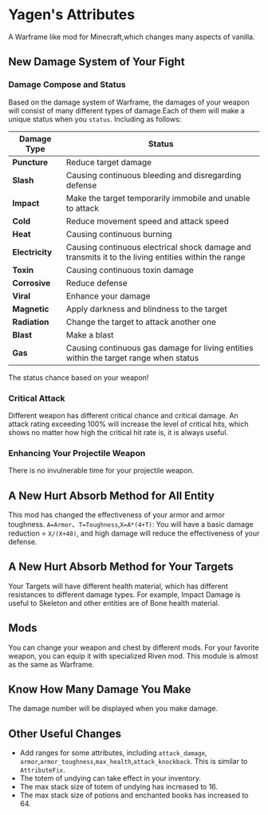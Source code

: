 # Yagen's Attributes
A Warframe like mod for Minecraft,which changes many aspects of vanilla.

## New Damage System of Your Fight
### Damage Compose and Status
Based on the damage system of Warframe, the damages of your weapon 
will consist of many different types of damage.Each of them will make a 
unique status when you `status`. Including as follows:

| Damage Type     | Status                                                                                            |
|-----------------|---------------------------------------------------------------------------------------------------|
| **Puncture**    | Reduce target damage                                                                              |
| **Slash**       | Causing continuous bleeding and disregarding defense                                              |
| **Impact**      | Make the target temporarily immobile and unable to attack                                         |
| **Cold**        | Reduce movement speed and attack speed                                                            |
| **Heat**        | Causing continuous burning                                                                        |
| **Electricity** | Causing continuous electrical shock damage and transmits it to the living entities within the range |
| **Toxin**       | Causing continuous toxin damage                                                                   |
| **Corrosive**   | Reduce defense                                                                                    |
| **Viral**       | Enhance your damage                                                                               |
| **Magnetic**    | Apply darkness and blindness to the target                                                        |
| **Radiation**   | Change the target to attack another one                                                           |
| **Blast**       | Make a blast                                                                                      |
| **Gas**         | Causing continuous gas damage for living entities within the target range when status             |
The status chance based on your weapon!

### Critical Attack
Different weapon has different critical chance and critical damage.
An attack rating exceeding 100% will increase the level of critical hits, 
which shows no matter how high the critical hit rate is, it is always useful.

### Enhancing Your Projectile Weapon
There is no invulnerable time for your projectile weapon.

## A New Hurt Absorb Method for All Entity
This mod has changed the effectiveness of your armor and armor toughness.
`A=Armor`、`T=Toughness`,`X=A*(4+T)`:
You will have a basic damage reduction = `X/(X+40)`, 
and high damage will reduce the effectiveness of your defense.

## A New Hurt Absorb Method for Your Targets
Your Targets will have different health material, 
which has different resistances to different damage types.
For example, Impact Damage is useful to Skeleton and other entities
are of Bone health material.

## Mods
You can change your weapon and chest by different mods.
For your favorite weapon, you can equip it with specialized Riven mod.
This module is almost as the same as Warframe.

## Know How Many Damage You Make
The damage number will be displayed when you make damage.

## Other Useful Changes
* Add ranges for some attributes, including `attack_damage`,
`armor`,`armor_toughness`,`max_health`,`attack_knockback`.
 This is similar to `AttributeFix`.
* The totem of undying can take effect in your inventory.
* The max stack size of totem of undying has increased to 16.
* The max stack size of potions and enchanted books has increased to 64.